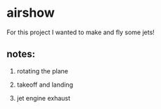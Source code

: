 # airshow    
    
For this project I wanted to make and fly some jets!    
    
## notes:    
1. rotating the plane    

2. takeoff and landing
    
3. jet engine exhaust